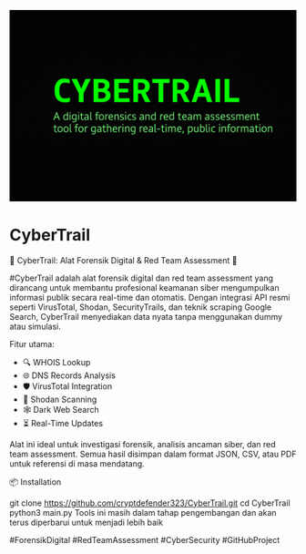 ![CyberTrail-BANNER](https://github.com/cryptdefender323/CyberTrail/blob/20f864ea9ec2f030fa455682379c279eff43aa57/ChatGPT%20Image%2010%20Jun%202025%2C%2017.57.18.png)
# CyberTrail

🚀 CyberTrail: Alat Forensik Digital & Red Team Assessment 🚀

#CyberTrail adalah alat forensik digital dan red team assessment yang dirancang untuk membantu profesional keamanan siber mengumpulkan informasi publik secara real-time dan otomatis. Dengan integrasi API resmi seperti VirusTotal, Shodan, SecurityTrails, dan teknik scraping Google Search, CyberTrail menyediakan data nyata tanpa menggunakan dummy atau simulasi.

Fitur utama:
- 🔍 WHOIS Lookup
- 🌐 DNS Records Analysis
- 🛡️ VirusTotal Integration
- 🔎 Shodan Scanning
- 🕸️ Dark Web Search
- ⏳ Real-Time Updates

Alat ini ideal untuk investigasi forensik, analisis ancaman siber, dan red team assessment. Semua hasil disimpan dalam format JSON, CSV, atau PDF untuk referensi di masa mendatang.

📦 Installation

git clone https://github.com/cryptdefender323/CyberTrail.git
cd CyberTrail
python3 main.py
Tools ini masih dalam tahap pengembangan dan akan terus diperbarui untuk menjadi lebih baik

#ForensikDigital #RedTeamAssessment #CyberSecurity #GitHubProject
